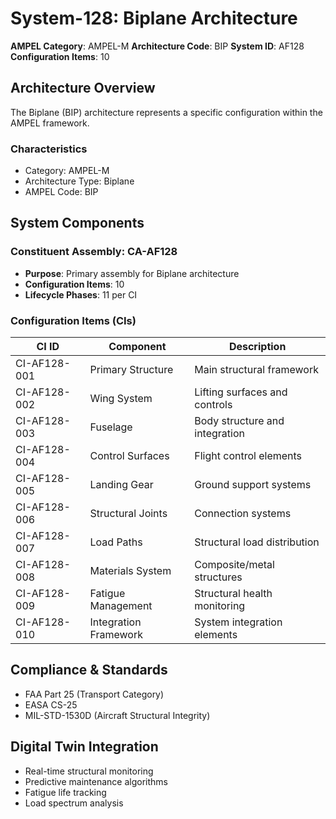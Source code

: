 # System-128: Biplane Architecture

**AMPEL Category**: AMPEL-M
**Architecture Code**: BIP
**System ID**: AF128
**Configuration Items**: 10

## Architecture Overview

The Biplane (BIP) architecture represents a specific configuration within the AMPEL framework.

### Characteristics
- Category: AMPEL-M
- Architecture Type: Biplane
- AMPEL Code: BIP

## System Components

### Constituent Assembly: CA-AF128
- **Purpose**: Primary assembly for Biplane architecture
- **Configuration Items**: 10
- **Lifecycle Phases**: 11 per CI

### Configuration Items (CIs)

| CI ID | Component | Description |
|-------|-----------|-------------|
| CI-AF128-001 | Primary Structure | Main structural framework |
| CI-AF128-002 | Wing System | Lifting surfaces and controls |
| CI-AF128-003 | Fuselage | Body structure and integration |
| CI-AF128-004 | Control Surfaces | Flight control elements |
| CI-AF128-005 | Landing Gear | Ground support systems |
| CI-AF128-006 | Structural Joints | Connection systems |
| CI-AF128-007 | Load Paths | Structural load distribution |
| CI-AF128-008 | Materials System | Composite/metal structures |
| CI-AF128-009 | Fatigue Management | Structural health monitoring |
| CI-AF128-010 | Integration Framework | System integration elements |

## Compliance & Standards
- FAA Part 25 (Transport Category)
- EASA CS-25
- MIL-STD-1530D (Aircraft Structural Integrity)

## Digital Twin Integration
- Real-time structural monitoring
- Predictive maintenance algorithms
- Fatigue life tracking
- Load spectrum analysis
